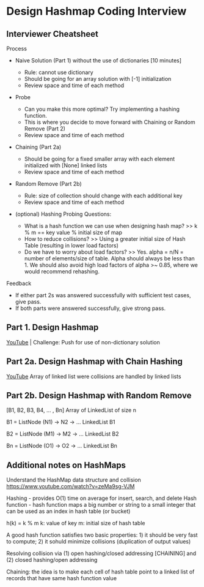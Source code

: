 # Design Hashmap Coding Interview
## Interviewer Cheatsheet
Process
- Naive Solution (Part 1) without the use of dictionaries [10 minutes]
    - Rule: cannot use dictionary
    - Should be going for an array solution with [-1] initialization
    - Review space and time of each method
- Probe
    - Can you make this more optimal? Try implementing a hashing function.
    - This is where you decide to move forward with Chaining or Random Remove (Part 2)
    - Review space and time of each method
- Chaining (Part 2a)
    - Should be going for a fixed smaller array with each element initialized with [None] linked lists
    - Review space and time of each method
- Random Remove (Part 2b)
    - Rule: size of collection should change with each additional key
    - Review space and time of each method

- (optional) Hashing Probing Questions: 
    - What is a hash function we can use when designing hash map? >> k % m == key value % initial size of map
    - How to reduce collisions? >> Using a greater initial size of Hash Table (resulting in lower load factors)
    - Do we have to worry about load factors? >> Yes. alpha = n/N = number of elements/size of table. Alpha should always be less than 1. We should also avoid high load factors of alpha >~ 0.85, where we would recommend rehashing.


Feedback
- If either part 2s was answered successfully with sufficient test cases, give pass.
- If both parts were answered successfully, give strong pass.

## Part 1. Design Hashmap
[YouTube](https://www.youtube.com/watch?v=ISir207RuKQ) | Challenge: Push for use of non-dictionary solution

## Part 2a. Design Hashmap with Chain Hashing
[YouTube](https://www.youtube.com/watch?v=ISir207RuKQ)
Array of linked list were collisions are handled by linked lists

## Part 2b. Design Hashmap with Random Remove

[B1, B2, B3, B4, ... , Bn]  Array of LinkedList of size n

B1 = ListNode (N1) -> N2 -> ...  LinkedList B1

B2 = ListNode (M1) -> M2 -> ...  LinkedList B2

Bn = ListNode (O1) -> O2 -> ...  LinkedList Bn

## Additional notes on HashMaps



Understand the HashMap data structure and collision
https://www.youtube.com/watch?v=zeMa9sg-VJM

Hashing - provides O(1) time on average for insert, search, and delete
Hash function - hash function maps a big number or string to a small integer that can be used as an index in hash table (or bucket)

h(k) = k % m
k: value of key
m: initial size of hash table

A good hash function satisfies two basic properties: 1) it should be very fast to compute; 2) it sohuld minimize collisions (duplication of output values)

Resolving collision via (1) open hashing/closed addressing [CHAINING] and (2) closed hashing/open addressing

Chaining: the idea is to make each cell of hash table point to a linked list of records that have same hash function value
